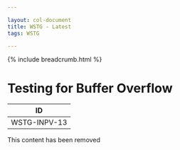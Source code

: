 ```yaml
---

layout: col-document
title: WSTG - Latest
tags: WSTG

---
```


{% include breadcrumb.html %}
# Testing for Buffer Overflow

|ID          |
|------------|
|WSTG-INPV-13|

This content has been removed
